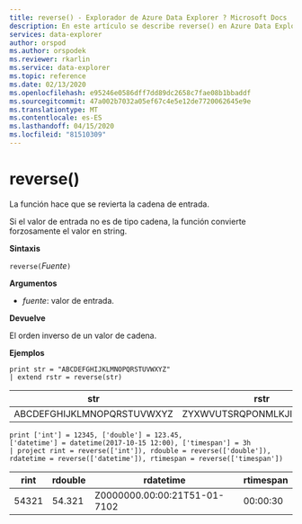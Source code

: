 ```yaml
---
title: reverse() - Explorador de Azure Data Explorer ? Microsoft Docs
description: En este artículo se describe reverse() en Azure Data Explorer.
services: data-explorer
author: orspod
ms.author: orspodek
ms.reviewer: rkarlin
ms.service: data-explorer
ms.topic: reference
ms.date: 02/13/2020
ms.openlocfilehash: e95246e0586dff7dd89dc2658c7fae08b1bbaddf
ms.sourcegitcommit: 47a002b7032a05ef67c4e5e12de7720062645e9e
ms.translationtype: MT
ms.contentlocale: es-ES
ms.lasthandoff: 04/15/2020
ms.locfileid: "81510309"
---
```

# <a name="reverse"></a>reverse()

La función hace que se revierta la cadena de entrada.

Si el valor de entrada no es de tipo cadena, la función convierte forzosamente el valor en string.

**Sintaxis**

`reverse(`*Fuente*`)`

**Argumentos**

* *fuente*: valor de entrada.  

**Devuelve**

El orden inverso de un valor de cadena.

**Ejemplos**

```kusto
print str = "ABCDEFGHIJKLMNOPQRSTUVWXYZ"
| extend rstr = reverse(str)
```

|str|rstr|
|---|---|
|ABCDEFGHIJKLMNOPQRSTUVWXYZ|ZYXWVUTSRQPONMLKJIHGFEDCBA|


```kusto
print ['int'] = 12345, ['double'] = 123.45, 
['datetime'] = datetime(2017-10-15 12:00), ['timespan'] = 3h
| project rint = reverse(['int']), rdouble = reverse(['double']), 
rdatetime = reverse(['datetime']), rtimespan = reverse(['timespan'])
```

|rint|rdouble|rdatetime|rtimespan|
|---|---|---|---|
|54321|54.321|Z0000000.00:00:21T51-01-7102|00:00:30|




 